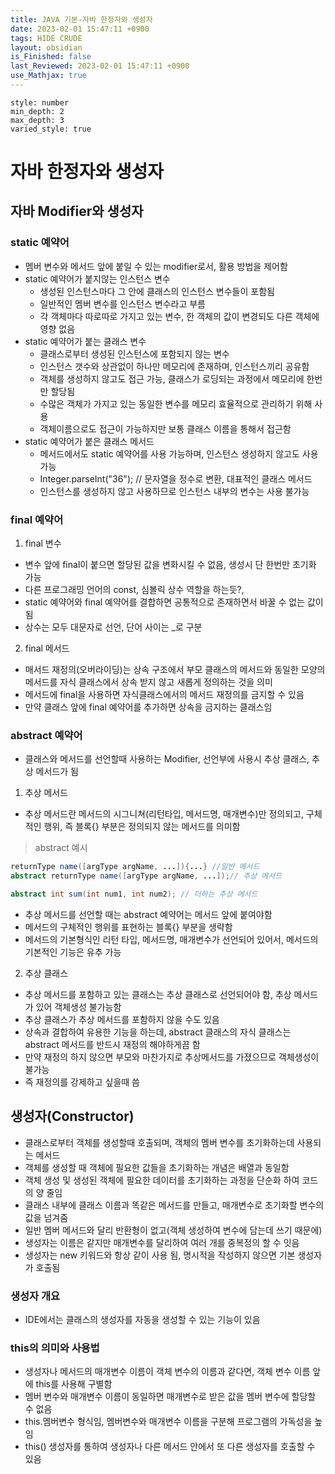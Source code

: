 ```yaml
---
title: JAVA 기본-자바 한정자와 생성자
date: 2023-02-01 15:47:11 +0900
tags: HIDE CRUDE 
layout: obsidian
is_Finished: false
last_Reviewed: 2023-02-01 15:47:11 +0900
use_Mathjax: true
---
```


```toc
style: number
min_depth: 2
max_depth: 3
varied_style: true
```

# 자바 한정자와 생성자

## 자바 Modifier와 생성자
### static 예약어
- 멤버 변수와 메서드 앞에 붙일 수 있는 modifier로서, 활용 방법을 제어함
- static 예약어가 붙지않는 인스턴스 변수
	- 생성된 인스턴스마다 그 안에 클래스의 인스턴스 변수들이 포함됨
	- 일반적인 멤버 변수를 인스턴스 변수라고 부름
	- 각 객체마다 따로따로 가지고 있는 변수, 한 객체의 값이 변경되도 다른 객체에 영향 없음
- static 예약어가 붙는 클래스 변수
	- 클래스로부터 생성된 인스턴스에 포함되지 않는 변수
	- 인스턴스 갯수와 상관없이 하나만 메모리에 존재하며, 인스턴스끼리 공유함
	- 객체를 생성하지 않고도 접근 가능, 클래스가 로딩되는 과정에서 메모리에 한번만 할당됨
	- 수많은 객체가 가지고 있는 동일한 변수를 메모리 효율적으로 관리하기 위해 사용
	- 객체이름으로도 접근이 가능하지만 보통 클래스 이름을 통해서 접근함
- static 예약어가 붙은 클래스 메서드
	- 메서드에서도 static 예약어를 사용 가능하며, 인스턴스 생성하지 않고도 사용가능
	- Integer.parseInt("36"); // 문자열을 정수로 변환, 대표적인 클래스 메서드
	- 인스턴스를 생성하지 않고 사용하므로 인스턴스 내부의 변수는 사용 불가능
### final 예약어
1) final 변수
- 변수 앞에 final이 붙으면 할당된 값을 변화시킬 수 없음, 생성시 단 한번만 초기화 가능
- 다른 프로그래밍 언어의 const, 심볼릭 상수 역할을 하는듯?,
- static 예약어와 final 예약어를 결합하면 공통적으로 존재하면서 바꿀 수 없는 값이 됨
-  상수는 모두 대문자로 선언, 단어 사이는 _로 구분
2) final 메서드
- 매서드 재정의(오버라이딩)는 상속 구조에서 부모 클래스의 메서드와 동일한 모양의 메서드를 자식 클래스에서 상속 받지 않고 새롭게 정의하는 것을 의미
- 메서드에 final을 사용하면 자식클래스에서의 메서드 재정의를 금지할 수 있음
- 만약 클래스 앞에 final 예약어를 추가하면 상속을 금지하는 클래스임
### abstract 예약어
- 클래스와 메서드를 선언할때 사용하는 Modifier, 선언부에 사용시 추상 클래스, 추상 메서드가 됨
1) 추상 메서드
- 추상 메서드란 메서드의 시그니쳐(리턴타입, 메서드명, 매개변수)만 정의되고, 구체적인 행위, 즉 블록{} 부분은 정의되지 않는 메서드를 의미함
> abstract 예시
```Java
returnType name([argType argName, ...]){...} //일반 메서드
abstract returnType name([argType argName, ...]);// 추상 메서드

abstract int sum(int num1, int num2); // 더하는 추상 메서드
```
- 추상 메서드를 선언할 때는 abstract 예약어는 메서드 앞에 붙여야함
- 메서드의 구체적인 행위를 표현하는 블록{} 부분을 생략함
- 메서드의 기본형식인 리턴 타입, 메서드명, 매개변수가 선언되어 있어서, 메서드의 기본적인 기능은 유추 가능

2) 추상 클래스
- 추상 메서드를 포함하고 있는 클래스는 추상 클래스로 선언되어야 함, 추상 메서드가 있어 객체생성 불가능함
- 추상 클래스가 추상 메서드를 포함하지 않을 수도 있음
- 상속과 결합하여 유용한 기능을 하는데, abstract 클래스의 자식 클래스는 abstract 메서드를 반드시 재정의 해야하게끔 함
- 만약 재정의 하지 않으면 부모와 마찬가지로 추상메서드를 가졌으므로 객체생성이 불가능
- 즉 재정의를 강제하고 싶을때 씀
## 생성자(Constructor)
- 클래스로부터 객체를 생성할때 호출되며, 객체의 멤버 변수를 초기화하는데 사용되는 메서드
- 객체를 생성할 때 객체에 필요한 값들을 초기화하는 개념은 배열과 동일함
- 객체 생성 및 생성된 객체에 필요한 데이터를 초기화하는 과정을 단순화 하여 코드의 양 줄임
- 클래스 내부에 클래스 이름과 똑같은 메서드를 만들고, 매개변수로 초기화할 변수의 값을 넘겨줌
- 일반 멤버 메서드와 달리 반환형이 없고(객체 생성하여 변수에 담는데 쓰기 때문에)
- 생성자는 이름은 같지만 매개변수를 달리하여 여러 개를 중복정의 할 수 잇음
- 생성자는 new 키워드와 항상 같이 사용 됨, 명시적을 작성하지 않으면 기본 생성자가 호출됨
### 생성자 개요
- IDE에서는 클래스의 생성자를 자동을 생성할 수 있는 기능이 있음
### this의 의미와 사용법
- 생성자나 메서드의 매개변수 이름이 객체 변수의 이름과 같다면, 객체 변수 이름 앞에 this를 사용해 구별함
- 멤버 변수와 매개변수 이름이 동일하면 매개변수로 받은 값을 멤버 변수에 할당할 수 없음
- this.멤버변수 형식임, 멤버변수와 매개변수 이름을 구분해 프로그램의 가독성을 높임
- this() 생성자를 통하여 생성자나 다른 메서드 안에서 또 다른 생성자를 호출할 수 있음